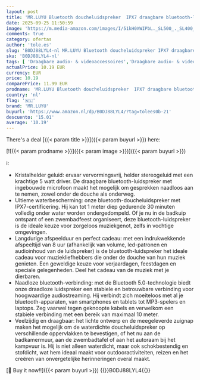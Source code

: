 ```yaml
---
layout: post
title: 'MR.LUYU Bluetooth doucheluidspreker  IPX7 draagbare bluetooth-luidspreker  waterdichte doucheluidspreker met zuignap  microfoon  draadloze luidspreker voor badkamer  strand  zwembad'
date: 2025-09-25 11:50:59
image: 'https://m.media-amazon.com/images/I/51kH0XWIPbL._SL500_._SL400_.jpg'
comments: true
category: ofertas
author: 'tole.es'
slug: 'B0DJ88LYL4-nl MR.LUYU Bluetooth doucheluidspreker IPX7 draagbare...'
sku: 'B0DJ88LYL4-nl'
tags: [ 'Draagbare audio- & videoaccessoires','Draagbare audio- & videoapparatuur','Draagbare bluetooth-luidsprekers','Draagbare luidsprekers & dokken','Elektronica','mr.luyu','🇳🇱', ]
actualPrice: 10.19 EUR
currency: EUR
price: 10.19
comparePrice: 11.99 EUR
prodname: 'MR.LUYU Bluetooth doucheluidspreker  IPX7 draagbare bluetooth-luidspreker  waterdichte doucheluidspreker met zuignap  microfoon  draadloze luidspreker voor badkamer  strand  zwembad'
country: 'nl'
flag: '🇳🇱'
brand: 'MR.LUYU'
buyurl: 'https://www.amazon.nl/dp/B0DJ88LYL4/?tag=tolees0b-21'
descuento: '15.01'
average: '10.19'
---
```


There's a deal [{{< param title >}}]({{< param buyurl >}})  here:

[![{{< param prodname >}}]({{< param image >}})]({{< param buyurl >}})

ℹ️:

- Kristalhelder geluid: ervaar vervormingsvrij, helder stereogeluid met een krachtige 5 watt driver. De draagbare bluetooth-luidspreker met ingebouwde microfoon maakt het mogelijk om gesprekken naadloos aan te nemen, zowel onder de douche als onderweg.
- Ultieme waterbescherming: onze bluetooth-doucheluidspreker met IPX7-certificering. Hij kan tot 1 meter diep gedurende 30 minuten volledig onder water worden ondergedompeld. Of je nu in de badkuip ontspant of een zwembadfeest organiseert, deze bluetooth-luidspreker is de ideale keuze voor zorgeloos muziekgenot, zelfs in vochtige omgevingen.
- Langdurige afspeelduur en perfect cadeau: met een indrukwekkende afspeeltijd van 8 uur (afhankelijk van volume, led-patronen en audioinhoud van de luidspreker) is de bluetooth-luidspreker het ideale cadeau voor muziekliefhebbers die onder de douche van hun muziek genieten. Een geweldige keuze voor verjaardagen, feestdagen en speciale gelegenheden. Deel het cadeau van de muziek met je dierbaren.
- Naadloze bluetooth-verbinding: met de Bluetooth 5.0-technologie biedt onze draadloze luidspreker een stabiele en betrouwbare verbinding voor hoogwaardige audiostreaming. Hij verbindt zich moeiteloos met al je bluetooth-apparaten, van smartphones en tablets tot MP3-spelers en laptops. Zeg vaarwel tegen geknoopte kabels en verwelkom een stabiele verbinding met een bereik van maximaal 10 meter.
- Veelzijdig en draagbaar: het lichte ontwerp en de meegeleverde zuignap maken het mogelijk om de waterdichte doucheluidspreker op verschillende oppervlakken te bevestigen, of het nu aan de badkamermuur, aan de zwembadtafel of aan het autoraam bij het kampvuur is. Hij is niet alleen waterdicht, maar ook schokbestendig en stofdicht, wat hem ideaal maakt voor outdooractiviteiten, reizen en het creëren van onvergetelijke herinneringen overal maakt.

[🛒 Buy it now!!]({{< param buyurl >}})
{{<world>}}B0DJ88LYL4{{</world>}}

